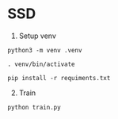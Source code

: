 # SSD

1. Setup venv

`python3 -m venv .venv`

`. venv/bin/activate`

`pip install -r requiments.txt`

2. Train

`python train.py`
